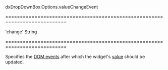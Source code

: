 <!--id-->dxDropDownBox.Options.valueChangeEvent<!--/id-->
===========================================================================
<!--default-->'change'<!--/default-->
<!--type-->String<!--/type-->
===========================================================================

<!--shortDescription-->
Specifies the <a href="https://en.wikipedia.org/wiki/DOM_events" target="_blank">DOM events</a> after which the widget's [value]({basewidgetpath}/Configuration/#value) should be updated.
<!--/shortDescription-->

<!--fullDescription-->

<!--/fullDescription-->